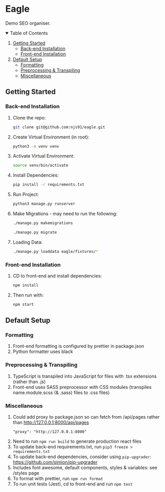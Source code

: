 # Eagle

Demo SEO organiser.

<!-- TABLE OF CONTENTS -->
<details open="open">
  <summary>Table of Contents</summary>
  <ol>
    <li>
      <a href="#getting-started">Getting Started</a>
      <ul>
        <li><a href="#back-end-installation">Back-end Installation</a></li>
        <li><a href="#front-end-installation">Front-end Installation</a></li>
      </ul>
    </li>
    <li>
      <a href="#default-setup">Default Setup</a>
      <ul>
        <li><a href="#formatting">Formatting</a></li>
        <li><a href="#preprocessing--transpiling">Preprocessing & Transpiling</a></li>
        <li><a href="#miscellaneous">Miscellaneous</a></li>
      </ul>
    </li>
  </ol>
</details>

## Getting Started

### Back-end Installation

1. Clone the repo:
   ```sh
   git clone git@github.com:njs91/eagle.git
   ```
2. Create Virtual Environment (in root):
   ```sh
   python3 -m venv venv
   ```
3. Activate Virtual Environment:
   ```sh
   source venv/bin/activate
   ```
4. Install Dependencies:
   ```sh
   pip install -r requirements.txt
   ```
5. Run Project:
   ```sh
   python3 manage.py runserver
   ```
6. Make Migrations - may need to run the following:
   ```sh
   ./manage.py makemigrations
   ```
   ```sh
   ./manage.py migrate
   ```
7. Loading Data:
   ```sh
   ./manage.py loaddata eagle/fixtures/*
   ```

### Front-end Installation

1. CD to front-end and install dependencies:
   ```sh
   npm install
   ```
2. Then run with:
   ```sh
   npm start
   ```

## Default Setup

### Formatting

1. Front-end formatting is configured by prettier in package.json
2. Python formatter uses black

### Preprocessing & Transpiling

1. TypeScript is transpiled into JavaScript for files with .tsx extensions (rather than .js)
2. Front-end uses SASS preprocessor with CSS modules (transpiles name.module.scss (& .sass) files to .css files)

### Miscellaneous

1. Could add proxy to package.json so can fetch from /api/pages rather than http://127.0.0.1:8000/api/pages
   ```
   "proxy": "http://127.0.0.1:8000"
   ```
2. Need to run `npm run build` to generate production react files
3. To update back-end requirements.txt, run `pip3 freeze > requirements.txt`
4. To update back-end dependencies, consider using `pip-upgrader`: https://github.com/simion/pip-upgrader
5. Includes font awesome, default components, styles & variables: see /styles page
6. To format with prettier, run `npm run format`
7. To run unit tests (Jest), cd to front-end and run `npm test`
